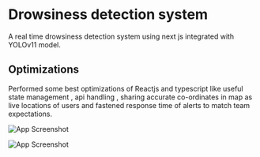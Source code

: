 
# Drowsiness detection system

A real time drowsiness detection system using next js integrated with YOLOv11 model. 


## Optimizations

Performed some best optimizations of Reactjs and typescript like useful state management , api handling , sharing accurate co-ordinates in map as live locations of users and fastened response time of alerts to match team expectations.

![App Screenshot](https://i.postimg.cc/L4VqqwLm/Screenshot-251.png)

![App Screenshot](https://i.postimg.cc/vBtmVx10/Screenshot-252.png)
